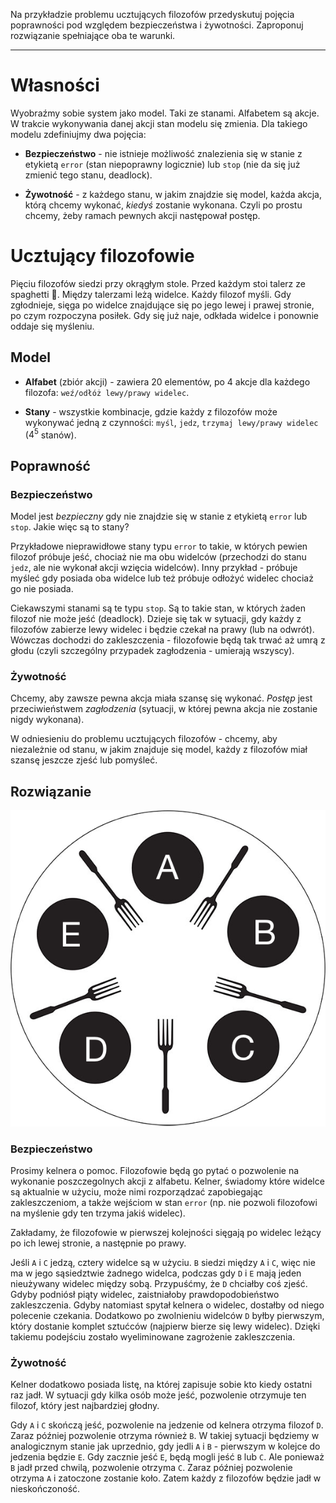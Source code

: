 Na przykładzie problemu ucztujących filozofów przedyskutuj pojęcia poprawności pod względem bezpieczeństwa i żywotności. Zaproponuj rozwiązanie spełniające oba te warunki.

---

# Własności
Wyobraźmy sobie system jako model. Taki ze stanami. Alfabetem są akcje. W trakcie wykonywania danej akcji stan modelu się zmienia. Dla takiego modelu zdefiniujmy dwa pojęcia:

  * **Bezpieczeństwo** - nie istnieje możliwość znalezienia się w stanie z etykietą `error` (stan niepoprawny logicznie) lub `stop` (nie da się już zmienić tego stanu, deadlock).

  * **Żywotność** - z każdego stanu, w jakim znajdzie się model, każda akcja, którą chcemy wykonać, *kiedyś* zostanie wykonana. Czyli po prostu chcemy, żeby ramach pewnych akcji następował postęp.

# Ucztujący filozofowie
Pięciu filozofów siedzi przy okrągłym stole. Przed każdym stoi talerz ze spaghetti &#127837;. Między talerzami leżą widelce. Każdy filozof myśli. Gdy zgłodnieje, sięga po widelce znajdujące się po jego lewej i prawej stronie, po czym rozpoczyna posiłek. Gdy się już naje, odkłada widelce i ponownie oddaje się myśleniu.

## Model
  * **Alfabet** (zbiór akcji) - zawiera 20 elementów, po 4 akcje dla każdego filozofa: `weź/odłóż lewy/prawy widelec`.

  * **Stany** - wszystkie kombinacje, gdzie każdy z filozofów może wykonywać jedną z czynności: `myśl`, `jedz`, `trzymaj lewy/prawy widelec` ($4^{5}$ stanów).

## Poprawność

### Bezpieczeństwo
Model jest *bezpieczny* gdy nie znajdzie się w stanie z etykietą `error` lub `stop`. Jakie więc są to stany?

Przykładowe nieprawidłowe stany typu `error` to takie, w których pewien filozof próbuje jeść, chociaż nie ma obu widelców (przechodzi do stanu `jedz`, ale nie wykonał akcji wzięcia widelców). Inny przykład - próbuje myśleć gdy posiada oba widelce lub też próbuje odłożyć widelec chociaż go nie posiada.

Ciekawszymi stanami są te typu `stop`. Są to takie stan, w których żaden filozof nie może jeść (deadlock). Dzieje się tak w sytuacji, gdy każdy z filozofów zabierze lewy widelec i będzie czekał na prawy (lub na odwrót). Wówczas dochodzi do zakleszczenia - filozofowie będą tak trwać aż umrą z głodu (czyli szczególny przypadek zagłodzenia - umierają wszyscy).

### Żywotność
Chcemy, aby zawsze pewna akcja miała szansę się wykonać. *Postęp* jest przeciwieństwem *zagłodzenia* (sytuacji, w której pewna akcja nie zostanie nigdy wykonana).

W odniesieniu do problemu ucztujących filozofów - chcemy, aby niezależnie od stanu, w jakim znajduje się model, każdy z filozofów miał szansę jeszcze zjeść lub pomyśleć.


## Rozwiązanie
![](../../resources/III.6.8-Filozofowie.png)

### Bezpieczeństwo
Prosimy kelnera o pomoc. Filozofowie będą go pytać o pozwolenie na wykonanie poszczegolnych akcji z alfabetu. Kelner, świadomy które widelce są aktualnie w użyciu, może nimi rozporządzać zapobiegając zakleszczeniom, a także wejściom w stan `error` (np. nie pozwoli filozofowi na myślenie gdy ten trzyma jakiś widelec).

Zakładamy, że filozofowie w pierwszej kolejności sięgają po widelec leżący po ich lewej stronie, a następnie po prawy.

Jeśli `A` i `C` jedzą, cztery widelce są w użyciu. `B` siedzi między `A` i `C`, więc nie ma w jego sąsiedztwie żadnego widelca, podczas gdy `D` i `E` mają jeden nieużywany widelec między sobą. Przypuśćmy, że `D` chciałby coś zjeść. Gdyby podniósł piąty widelec, zaistniałoby prawdopodobieństwo zakleszczenia. Gdyby natomiast spytał kelnera o widelec, dostałby od niego polecenie czekania. Dodatkowo po zwolnieniu widelców `D` byłby pierwszym, który dostanie komplet sztućców (najpierw bierze się lewy widelec). Dzięki takiemu podejściu zostało wyeliminowane zagrożenie zakleszczenia.

### Żywotność
Kelner dodatkowo posiada listę, na której zapisuje sobie kto kiedy ostatni raz jadł. W sytuacji gdy kilka osób może jeść, pozwolenie otrzymuje ten filozof, który jest najbardziej głodny.

Gdy `A` i `C` skończą jeść, pozwolenie na jedzenie od kelnera otrzyma filozof `D`. Zaraz później pozwolenie otrzyma również `B`. W takiej sytuacji będziemy w analogicznym stanie jak uprzednio, gdy jedli `A` i `B` - pierwszym w kolejce do jedzenia będzie `E`. Gdy zacznie jeść `E`, będą mogli jeść `B` lub `C`. Ale ponieważ `B` jadł przed chwilą, pozwolenie otrzyma `C`. Zaraz później pozwolenie otrzyma `A` i zatoczone zostanie koło. Zatem każdy z filozofów będzie jadł w nieskończoność.
